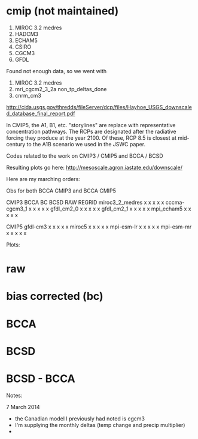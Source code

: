 cmip (not maintained)
=====================

1) MIROC 3.2 medres
2) HADCM3
3) ECHAM5
4) CSIRO
5) CGCM3 
6) GFDL

Found not enough data, so we went with

1) MIROC 3.2 medres
2) mri_cgcm2_3_2a  non_tp_deltas_done
3) cnrm_cm3

http://cida.usgs.gov/thredds/fileServer/dcp/files/Hayhoe_USGS_downscaled_database_final_report.pdf


 In CMIP5, the A1, B1, etc. "storylines" are replace
with representative concentration pathways. The RCPs are designated after
the radiative forcing they produce at the year 2100.  Of these, RCP 8.5 is
closest at mid-century to the A1B scenario we used in the JSWC paper.

Codes related to the work on CMIP3 / CMIP5 and BCCA / BCSD

Resulting plots go here:
http://mesoscale.agron.iastate.edu/downscale/

Here are my marching orders:

Obs for both BCCA CMIP3 and BCCA CMIP5

CMIP3             BCCA    BC    BCSD   RAW  REGRID
miroc3_2_medres     x     x      x      x     x
cccma-cgcm3_1       x     x      x      x     x
gfdl_cm2_0          x     x      x      x     x
gfdl_cm2_1          x     x      x      x     x
mpi_echam5          x     x      x      x     x

CMIP5
gfdl-cm3            x     x      x      x     x
miroc5              x     x      x      x     x
mpi-esm-lr          x     x      x      x     x
mpi-esm-mr          x     x      x      x     x

Plots:
# raw
# bias corrected (bc)
# BCCA 
# BCSD
# BCSD - BCCA


Notes:

7 March 2014
 - the Canadian model I previously had noted is cgcm3
 - I'm supplying the monthly deltas (temp change and precip multiplier)
  - 
